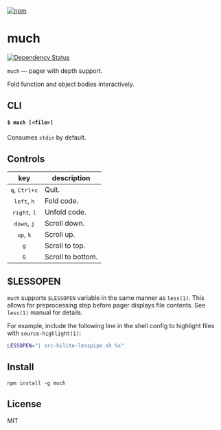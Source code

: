[![npm](https://nodei.co/npm/much.png)](https://nodei.co/npm/much/)

# much

[![Dependency Status][david-badge]][david]

[david-badge]: https://david-dm.org/eush77/much.png
[david]: https://david-dm.org/eush77/much

`much` — pager with depth support.

Fold function and object bodies interactively.

## CLI

#### `$ much [<file>]`

Consumes `stdin` by default.

## Controls

| key                             | description
| :-----------------------------: | -----------
| <kbd>q</kbd>, <kbd>Ctrl+c</kbd> | Quit.
| <kbd>left</kbd>, <kbd>h</kbd>   | Fold code.
| <kbd>right</kbd>, <kbd>l</kbd>  | Unfold code.
| <kbd>down</kbd>, <kbd>j</kbd>   | Scroll down.
| <kbd>up</kbd>, <kbd>k</kbd>     | Scroll up.
| <kbd>g</kbd>                    | Scroll to top.
| <kbd>G</kbd>                    | Scroll to bottom.


## $LESSOPEN

`much` supports `$LESSOPEN` variable in the same manner as `less(1)`. This allows for preprocessing step before pager displays file contents. See `less(1)` manual for details.

For example, include the following line in the shell config to highlight files with `source-highlight(1)`:

```bash
LESSOPEN="| src-hilite-lesspipe.sh %s"
```

## Install

```shell
npm install -g much
```

## License

MIT
